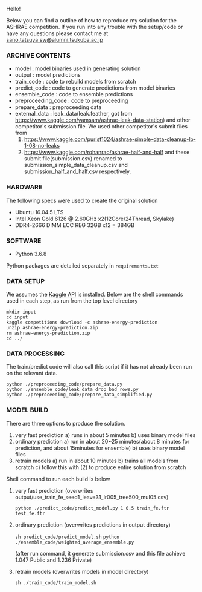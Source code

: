 Hello!

Below you can find a outline of how to reproduce my solution for the ASHRAE competition.
If you run into any trouble with the setup/code or have any questions please contact me at sano.tatsuya.sw@alumni.tsukuba.ac.jp

### ARCHIVE CONTENTS
 - model                     : model binaries used in generating solution
 - output                   : model predictions
 - train_code                  : code to rebuild models from scratch
 - predict_code                : code to generate predictions from model binaries
 - ensemble_code               : code to ensemble predictions
 - preproceeding_code          : code to preproceeding
 - prepare_data                : preproceeding data
 - external_data               : leak_data(leak.feather, got from https://www.kaggle.com/yamsam/ashrae-leak-data-station) and other competitor's submission file. We used other competitor's submit files from
   1. https://www.kaggle.com/purist1024/ashrae-simple-data-cleanup-lb-1-08-no-leaks  
   2. https://www.kaggle.com/rohanrao/ashrae-half-and-half
and these submit file(submission.csv) renamed to submission_simple_data_cleanup.csv and submission_half_and_half.csv respectively.

### HARDWARE 
The following specs were used to create the original solution
 - Ubuntu 16.04.5 LTS
 - Intel Xeon Gold 6126 @ 2.60GHz x2(12Core/24Thread, Skylake)
 - DDR4-2666 DIMM ECC REG 32GB x12 = 384GB

### SOFTWARE 
 - Python 3.6.8
 
 Python packages are detailed separately in `requirements.txt`

### DATA SETUP 

We assumes the [Kaggle API](https://github.com/Kaggle/kaggle-api) is installed. 
Below are the shell commands used in each step, as run from the top level directory

```
mkdir input
cd input
kaggle competitions download -c ashrae-energy-prediction
unzip ashrae-energy-prediction.zip
rm ashrae-energy-prediction.zip
cd ../
```

### DATA PROCESSING

The train/predict code will also call this script if it has not already been run on the relevant data.

```
python ./preproceeding_code/prepare_data.py
python ./ensemble_code/leak_data_drop_bad_rows.py
python ./preproceeding_code/prepare_data_simplified.py
```


### MODEL BUILD 

There are three options to produce the solution.
 1) very fast prediction
    a) runs in about 5 minutes
    b) uses binary model files
 2) ordinary prediction
    a) run in about 20~25 minutes(about 8 minutes for prediction, and about 15minutes for ensemble)
    b) uses binary model files
 3) retrain models
    a) run in about 10 minutes
    b) trains all models from scratch
    c) follow this with (2) to produce entire solution from scratch

Shell command to run each build is below

 1) very fast prediction (overwrites output/use_train_fe_seed1_leave31_lr005_tree500_mul05.csv)
 
    `python ./predict_code/predict_model.py 1 0.5 train_fe.ftr test_fe.ftr`

 2) ordinary prediction (overwrites predictions in output directory)
 
    `sh predict_code/predict_model.sh`
    `python ./ensemble_code/weighted_average_ensemble.py`
 
    (after run command, it generate submission.csv and this file achieve 1.047 Public and 1.236 Private)

 3) retrain models (overwrites models in model directory)
 
    `sh ./train_code/train_model.sh`
